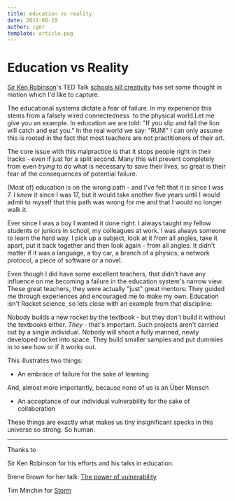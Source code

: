 ```yaml
---
title: education vs reality
date: 2011-08-18
author: igor
template: article.pug
---
```


# Education vs Reality

[Sir Ken Robinson](http://www.sirkenrobinson.com "Sir Ken Robinson")'s TED Talk [schools kill creativity](http://www.ted.com/talks/ken_robinson_says_schools_kill_creativity.html "Ken Robinson says schools kill creativity") has set some thought in motion which I'd like to capture.

The educational systems dictate a fear of failure.
In my experience this stems from a falsely wired connectedness  to the physical world.Let me give you an example.
In education we are told: "If you slip and fall the lion will catch and eat you." In the real world we say: "RUN!" I can only assume this is rooted in the fact that most teachers are not practitioners of their art.

The core issue with this malpractice is that it stops people right in their tracks - even if just for a split second.
Many this will prevent completely from even *trying* to do what is necessary to save their lives, so great is their fear of the consequences of potential failure.

(Most of) education is on the wrong path - and I've felt that it is since I was 7.
I *knew* it since I was 17, but it would take another five years until I would admit to myself that this path was wrong for me and that I would no longer walk it.

Ever since I was a boy I wanted it done right.
I always taught my fellow students or juniors in school, my colleagues at work.
I was always someone to learn the hard way.
I pick up a subject, look at it from all angles, take it apart, put it back together and then look again - from all angles.
It didn't matter if it was a language, a toy car, a branch of a physics, a network protocol, a piece of software or a novel.

Even though I did have some excellent teachers, that didn't have any influence on me becoming a failure in the education system's narrow view.
These great teachers, they were actually "just" great mentors: They guided me through experiences and encouraged me to make my own.
Education isn't Rocket science, so lets close with an example from that discipline:

Nobody builds a new rocket by the textbook - but they don't build it without the textbooks either.
*They* - that's important.
Such projects aren't carried out by a single individual.
Nobody will shoot a fully manned, newly developed rocket into space.
They build smaller samples and put dummies in to see how or if it works out.

This illustrates two things:

- An embrace of failure for the sake of learning

And, almost more importantly, because none of us is an Über Mensch

- An acceptance of our individual vulnerability for the sake of collaboration

These things are exactly what makes us tiny insignificant specks in this universe so strong.
So human.

* * * * *

Thanks to

Sir Ken Robinson for his efforts and his talks in education.

Brene Brown for her talk: [The power of vulnerability](http://www.ted.com/talks/lang/eng/brene_brown_on_vulnerability.html "Brene Brown: The power of vulnerability")

Tim Minchin for [Storm](http://www.youtube.com/watch?v=V0W7Jbc_Vhw "Tim Minchin - Storm")
